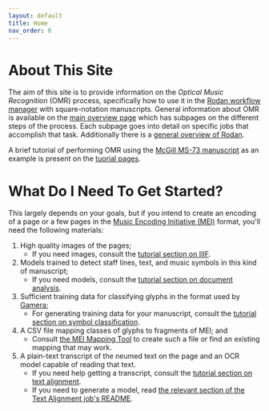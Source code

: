 ```yaml
---
layout: default
title: Home
nav_order: 0
---
```


# About This Site

The aim of this site is to provide information on the *Optical Music Recognition*
(OMR) process, specifically how to use it in the [Rodan workflow manager](https://ddmal.music.mcgill.ca/Rodan)
with square-notation manuscripts.
General information about OMR is available on the [main overview page](/overview)
which has subpages on the different steps of the process.
Each subpage goes into detail on specific jobs that accomplish that task.
Additionally there is a [general overview of Rodan](/overview/rodan).

A brief tutorial of performing OMR using the [McGill MS-73 manuscript](https://archive.org/details/McGillLibrary-rbsc_ms-medieval-073-18802)
as an example is present on the [tuorial pages](/tutorial).

# What Do I Need To Get Started?

This largely depends on your goals, but if you intend to create an encoding
of a page or a few pages in the [Music Encoding Initiative (MEI)](https://music-encoding.org)
format, you'll need the following materials:

1. High quality images of the pages;
    * If you need images, consult the [tutorial section on IIIF](/tutorial/iiif-manifest).
2. Models trained to detect staff lines, text, and music symbols in this
kind of manuscript;
    * If you need models, consult the [tutorial section on document analysis](/tutorial/document-analysis).
3. Sufficient training data for classifying glyphs in the format used by
[Gamera](https://gamera.infomatik.hsnr.de);
    * For generating training data for your manuscript, consult the
    [tutorial section on symbol classification](/tutorial/classification).
4. A CSV file mapping classes of glyphs to fragments of MEI; and
    * Consult [the MEI Mapping Tool](https://github.com/DDMAL/mei-mapping-tool)
    to create such a file or find an existing mapping that may work.
5. A plain-text transcript of the neumed text on the page and an OCR model
capable of reading that text.
    * If you need help getting a transcript, consult the
    [tutorial section on text alignment](/tutorial/music-reconstruction#text-alignment).
    * If you need to generate a model, read [the relevant section of the Text Alignment job's README](https://github.com/DDMAL/text_alignment#training-a-new-ocropus-model).

